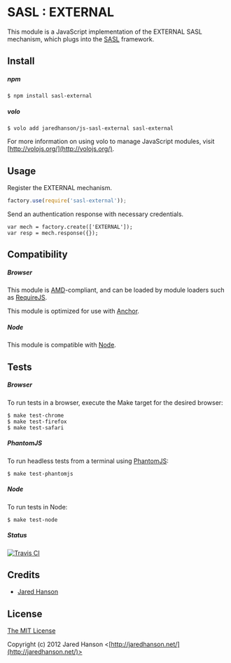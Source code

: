 # SASL : EXTERNAL

This module is a JavaScript implementation of the EXTERNAL SASL mechanism, which
plugs into the [SASL](https://github.com/jaredhanson/js-sasl) framework.

## Install

##### npm

    $ npm install sasl-external

##### volo

    $ volo add jaredhanson/js-sasl-external sasl-external

For more information on using volo to manage JavaScript modules, visit [http://volojs.org/](http://volojs.org/).

## Usage

Register the EXTERNAL mechanism.

```javascript
factory.use(require('sasl-external'));
```

Send an authentication response with necessary credentials.

```
var mech = factory.create(['EXTERNAL']);
var resp = mech.response({});
```

## Compatibility

##### Browser

This module is [AMD](https://github.com/amdjs/amdjs-api)-compliant, and can be
loaded by module loaders such as [RequireJS](http://requirejs.org/).

This module is optimized for use with [Anchor](https://github.com/anchorjs/anchor).

##### Node

This module is compatible with [Node](http://nodejs.org/).

## Tests

##### Browser

To run tests in a browser, execute the Make target for the desired browser:

    $ make test-chrome
    $ make test-firefox
    $ make test-safari

##### PhantomJS

To run headless tests from a terminal using [PhantomJS](http://phantomjs.org/):

    $ make test-phantomjs

##### Node

To run tests in Node:

    $ make test-node
    
##### Status

[![Travis CI](https://secure.travis-ci.org/jaredhanson/js-sasl-external.png)](http://travis-ci.org/jaredhanson/js-sasl-external)

## Credits

  - [Jared Hanson](http://github.com/jaredhanson)

## License

[The MIT License](http://opensource.org/licenses/MIT)

Copyright (c) 2012 Jared Hanson <[http://jaredhanson.net/](http://jaredhanson.net/)>

